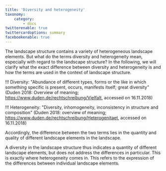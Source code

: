 ```yaml
---
title: 'Diversity and heterogeneity'
taxonomy:
    category:
        - docs
twitterenable: true
twittercardoptions: summary
facebookenable: true
---
```

The landscape structure contains a variety of heterogeneous landscape elements. But what do the terms diversity and heterogeneity mean, especially with regard to the landscape structure? In the following, we will clarify what the exact difference between diversity and heterogeneity is and how the terms are used in the context of landscape structure.

!!! Diversity: "Abundance of different types, forms or the like in which something specific is present, occurs, manifests itself; great diversity" (Duden 2018: Overview of meaning; https://www.duden.de/rechtschreibung/Vielfalt, accessed on 16.11.2018)

!!! Heterogeneity: "Diversity, inhomogeneity, inconsistency in structure and composition" (Duden 2018: overview of meaning; https://www.duden.de/rechtschreibung/Heterogenitaet, accessed on 16.11.2018)

Accordingly, the difference between the two terms lies in the quantity and quality of different landscape elements in the landscape.

A diversity in the landscape structure thus indicates a quantity of different landscape elements, but does not address the differences in particular. This is exactly where heterogeneity comes in. This refers to the expression of the differences between individual landscape elements.